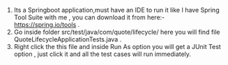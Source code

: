 1) Its a Springboot application,must have an IDE to run it like I have Spring Tool Suite with me , you can download it from here:- https://spring.io/tools .
2) Go inside folder src/test/java/com/quote/lifecycle/  here you will find file QuoteLifecycleApplicationTests.java .
3) Right click the this file and inside Run As option you will get a JUnit Test option , just click it and all the test cases will run immediately.

